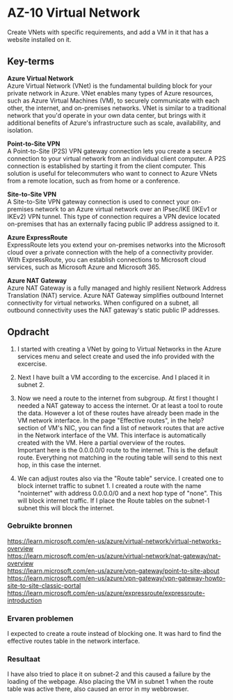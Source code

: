 # AZ-10 Virtual Network
Create VNets with specific requirements, and add a VM in it that has a website installed on it.  

## Key-terms
**Azure Virtual Network**  
Azure Virtual Network (VNet) is the fundamental building block for your private network in Azure. VNet enables many types of Azure resources, such as Azure Virtual Machines (VM), to securely communicate with each other, the internet, and on-premises networks. VNet is similar to a traditional network that you'd operate in your own data center, but brings with it additional benefits of Azure's infrastructure such as scale, availability, and isolation.  

**Point-to-Site VPN**  
A Point-to-Site (P2S) VPN gateway connection lets you create a secure connection to your virtual network from an individual client computer. A P2S connection is established by starting it from the client computer. This solution is useful for telecommuters who want to connect to Azure VNets from a remote location, such as from home or a conference.  

**Site-to-Site VPN**  
A Site-to-Site VPN gateway connection is used to connect your on-premises network to an Azure virtual network over an IPsec/IKE (IKEv1 or IKEv2) VPN tunnel. This type of connection requires a VPN device located on-premises that has an externally facing public IP address assigned to it.  

**Azure ExpressRoute**  
ExpressRoute lets you extend your on-premises networks into the Microsoft cloud over a private connection with the help of a connectivity provider. With ExpressRoute, you can establish connections to Microsoft cloud services, such as Microsoft Azure and Microsoft 365.

**Azure NAT Gateway**  
Azure NAT Gateway is a fully managed and highly resilient Network Address Translation (NAT) service. Azure NAT Gateway simplifies outbound Internet connectivity for virtual networks. When configured on a subnet, all outbound connectivity uses the NAT gateway's static public IP addresses.

## Opdracht  
1. I started with creating a VNet by going to Virtual Networks in the Azure services menu and select create and used the info provided with the excercise.  
![]()  

2. Next I have built a VM according to the excercise. And I placed it in subnet 2.  
![]()  

3. Now we need a route to the internet from subgroup. At first I thought I needed a NAT gateway to access the internet. Or at least a tool to route the data. However a lot of these routes have already been made in the VM network interface. In the page "Effective routes", in the help? section of VM's NIC, you can find a list of network routes that are active in the Network interface of the VM. This interface is automatically created with the VM.
Here a partial overview of the routes.
![]()  
Important here is the 0.0.0.0/0 route to the internet. This is the default route. Everything not matching in the routing table will send to this next hop, in this case the internet.  

4. We can adjust routes also via the "Route table" service. I created one to block internet traffic to subnet 1. I created a route with the name "nointernet" with address 0.0.0.0/0 and a next hop type of "none". This will block internet traffic. If I place the Route tables on the subnet-1 subnet this will block the internet. 






### Gebruikte bronnen
https://learn.microsoft.com/en-us/azure/virtual-network/virtual-networks-overview  
https://learn.microsoft.com/en-us/azure/virtual-network/nat-gateway/nat-overview  
https://learn.microsoft.com/en-us/azure/vpn-gateway/point-to-site-about
https://learn.microsoft.com/en-us/azure/vpn-gateway/vpn-gateway-howto-site-to-site-classic-portal  
https://learn.microsoft.com/en-us/azure/expressroute/expressroute-introduction



### Ervaren problemen
I expected to create a route instead of blocking one. It was hard to find the effective routes table in the network interface. 

### Resultaat
I have also tried to place it on subnet-2 and this caused a failure by the loading of the webpage. Also placing the VM in subnet 1 when the route table was active there, also caused an error in my webbrowser.
